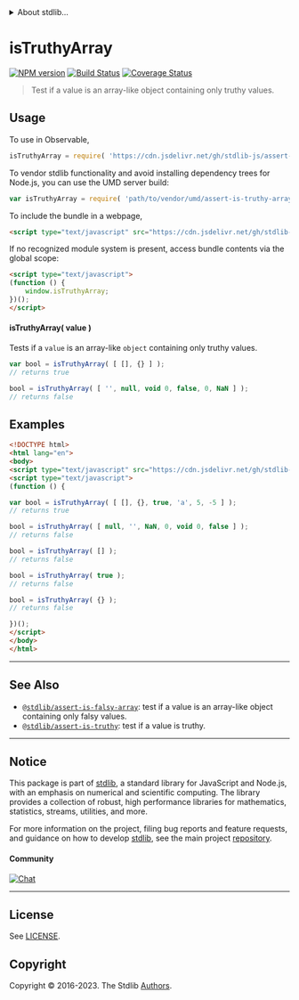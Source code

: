 <!--

@license Apache-2.0

Copyright (c) 2018 The Stdlib Authors.

Licensed under the Apache License, Version 2.0 (the "License");
you may not use this file except in compliance with the License.
You may obtain a copy of the License at

   http://www.apache.org/licenses/LICENSE-2.0

Unless required by applicable law or agreed to in writing, software
distributed under the License is distributed on an "AS IS" BASIS,
WITHOUT WARRANTIES OR CONDITIONS OF ANY KIND, either express or implied.
See the License for the specific language governing permissions and
limitations under the License.

-->


<details>
  <summary>
    About stdlib...
  </summary>
  <p>We believe in a future in which the web is a preferred environment for numerical computation. To help realize this future, we've built stdlib. stdlib is a standard library, with an emphasis on numerical and scientific computation, written in JavaScript (and C) for execution in browsers and in Node.js.</p>
  <p>The library is fully decomposable, being architected in such a way that you can swap out and mix and match APIs and functionality to cater to your exact preferences and use cases.</p>
  <p>When you use stdlib, you can be absolutely certain that you are using the most thorough, rigorous, well-written, studied, documented, tested, measured, and high-quality code out there.</p>
  <p>To join us in bringing numerical computing to the web, get started by checking us out on <a href="https://github.com/stdlib-js/stdlib">GitHub</a>, and please consider <a href="https://opencollective.com/stdlib">financially supporting stdlib</a>. We greatly appreciate your continued support!</p>
</details>

# isTruthyArray

[![NPM version][npm-image]][npm-url] [![Build Status][test-image]][test-url] [![Coverage Status][coverage-image]][coverage-url] <!-- [![dependencies][dependencies-image]][dependencies-url] -->

> Test if a value is an array-like object containing only truthy values.



<section class="usage">

## Usage

To use in Observable,

```javascript
isTruthyArray = require( 'https://cdn.jsdelivr.net/gh/stdlib-js/assert-is-truthy-array@v0.1.0-umd/browser.js' )
```

To vendor stdlib functionality and avoid installing dependency trees for Node.js, you can use the UMD server build:

```javascript
var isTruthyArray = require( 'path/to/vendor/umd/assert-is-truthy-array/index.js' )
```

To include the bundle in a webpage,

```html
<script type="text/javascript" src="https://cdn.jsdelivr.net/gh/stdlib-js/assert-is-truthy-array@v0.1.0-umd/browser.js"></script>
```

If no recognized module system is present, access bundle contents via the global scope:

```html
<script type="text/javascript">
(function () {
    window.isTruthyArray;
})();
</script>
```

#### isTruthyArray( value )

Tests if a `value` is an array-like `object` containing only truthy values.

```javascript
var bool = isTruthyArray( [ [], {} ] );
// returns true

bool = isTruthyArray( [ '', null, void 0, false, 0, NaN ] );
// returns false
```

</section>

<!-- /.usage -->

<section class="examples">

## Examples

<!-- eslint no-undef: "error" -->

```html
<!DOCTYPE html>
<html lang="en">
<body>
<script type="text/javascript" src="https://cdn.jsdelivr.net/gh/stdlib-js/assert-is-truthy-array@v0.1.0-umd/browser.js"></script>
<script type="text/javascript">
(function () {

var bool = isTruthyArray( [ [], {}, true, 'a', 5, -5 ] );
// returns true

bool = isTruthyArray( [ null, '', NaN, 0, void 0, false ] );
// returns false

bool = isTruthyArray( [] );
// returns false

bool = isTruthyArray( true );
// returns false

bool = isTruthyArray( {} );
// returns false

})();
</script>
</body>
</html>
```

</section>

<!-- /.examples -->

<!-- Section for related `stdlib` packages. Do not manually edit this section, as it is automatically populated. -->

<section class="related">

* * *

## See Also

-   <span class="package-name">[`@stdlib/assert-is-falsy-array`][@stdlib/assert/is-falsy-array]</span><span class="delimiter">: </span><span class="description">test if a value is an array-like object containing only falsy values.</span>
-   <span class="package-name">[`@stdlib/assert-is-truthy`][@stdlib/assert/is-truthy]</span><span class="delimiter">: </span><span class="description">test if a value is truthy.</span>

</section>

<!-- /.related -->

<!-- Section for all links. Make sure to keep an empty line after the `section` element and another before the `/section` close. -->


<section class="main-repo" >

* * *

## Notice

This package is part of [stdlib][stdlib], a standard library for JavaScript and Node.js, with an emphasis on numerical and scientific computing. The library provides a collection of robust, high performance libraries for mathematics, statistics, streams, utilities, and more.

For more information on the project, filing bug reports and feature requests, and guidance on how to develop [stdlib][stdlib], see the main project [repository][stdlib].

#### Community

[![Chat][chat-image]][chat-url]

---

## License

See [LICENSE][stdlib-license].


## Copyright

Copyright &copy; 2016-2023. The Stdlib [Authors][stdlib-authors].

</section>

<!-- /.stdlib -->

<!-- Section for all links. Make sure to keep an empty line after the `section` element and another before the `/section` close. -->

<section class="links">

[npm-image]: http://img.shields.io/npm/v/@stdlib/assert-is-truthy-array.svg
[npm-url]: https://npmjs.org/package/@stdlib/assert-is-truthy-array

[test-image]: https://github.com/stdlib-js/assert-is-truthy-array/actions/workflows/test.yml/badge.svg?branch=v0.1.0
[test-url]: https://github.com/stdlib-js/assert-is-truthy-array/actions/workflows/test.yml?query=branch:v0.1.0

[coverage-image]: https://img.shields.io/codecov/c/github/stdlib-js/assert-is-truthy-array/main.svg
[coverage-url]: https://codecov.io/github/stdlib-js/assert-is-truthy-array?branch=main

<!--

[dependencies-image]: https://img.shields.io/david/stdlib-js/assert-is-truthy-array.svg
[dependencies-url]: https://david-dm.org/stdlib-js/assert-is-truthy-array/main

-->

[chat-image]: https://img.shields.io/gitter/room/stdlib-js/stdlib.svg
[chat-url]: https://app.gitter.im/#/room/#stdlib-js_stdlib:gitter.im

[stdlib]: https://github.com/stdlib-js/stdlib

[stdlib-authors]: https://github.com/stdlib-js/stdlib/graphs/contributors

[umd]: https://github.com/umdjs/umd
[es-module]: https://developer.mozilla.org/en-US/docs/Web/JavaScript/Guide/Modules

[deno-url]: https://github.com/stdlib-js/assert-is-truthy-array/tree/deno
[umd-url]: https://github.com/stdlib-js/assert-is-truthy-array/tree/umd
[esm-url]: https://github.com/stdlib-js/assert-is-truthy-array/tree/esm
[branches-url]: https://github.com/stdlib-js/assert-is-truthy-array/blob/main/branches.md

[stdlib-license]: https://raw.githubusercontent.com/stdlib-js/assert-is-truthy-array/main/LICENSE

<!-- <related-links> -->

[@stdlib/assert/is-falsy-array]: https://github.com/stdlib-js/assert-is-falsy-array/tree/umd

[@stdlib/assert/is-truthy]: https://github.com/stdlib-js/assert-is-truthy/tree/umd

<!-- </related-links> -->

</section>

<!-- /.links -->
